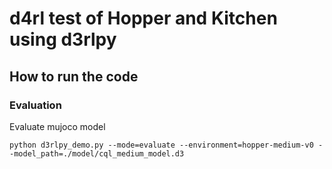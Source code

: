 # d4rl test of Hopper and Kitchen using d3rlpy
## How to run the code
### Evaluation
Evaluate mujoco model
```
python d3rlpy_demo.py --mode=evaluate --environment=hopper-medium-v0 --model_path=./model/cql_medium_model.d3
```